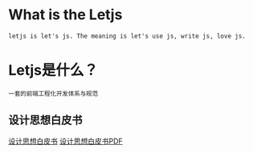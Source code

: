 # What is the Letjs
	letjs is let's js. The meaning is let's use js, write js, love js.

# Letjs是什么？
	一套的前端工程化开发体系与规范

## 设计思想白皮书
[设计思想白皮书](./letjs-whitepaper.md)
[设计思想白皮书PDF](./letjs-whitepaper.pdf)